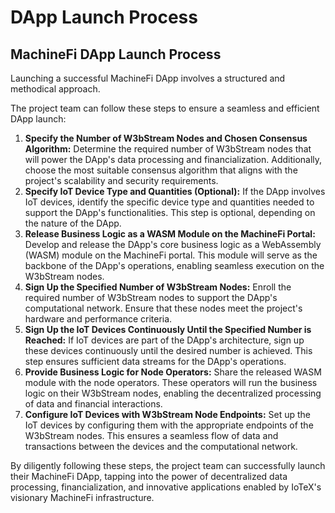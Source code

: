 # DApp Launch Process

## **MachineFi DApp Launch Process**

Launching a successful MachineFi DApp involves a structured and methodical approach.&#x20;

The project team can follow these steps to ensure a seamless and efficient DApp launch:

1. **Specify the Number of W3bStream Nodes and Chosen Consensus Algorithm:** Determine the required number of W3bStream nodes that will power the DApp's data processing and financialization. Additionally, choose the most suitable consensus algorithm that aligns with the project's scalability and security requirements.
2. **Specify IoT Device Type and Quantities (Optional):** If the DApp involves IoT devices, identify the specific device type and quantities needed to support the DApp's functionalities. This step is optional, depending on the nature of the DApp.
3. **Release Business Logic as a WASM Module on the MachineFi Portal:** Develop and release the DApp's core business logic as a WebAssembly (WASM) module on the MachineFi portal. This module will serve as the backbone of the DApp's operations, enabling seamless execution on the W3bStream nodes.
4. **Sign Up the Specified Number of W3bStream Nodes:** Enroll the required number of W3bStream nodes to support the DApp's computational network. Ensure that these nodes meet the project's hardware and performance criteria.
5. **Sign Up the IoT Devices Continuously Until the Specified Number is Reached:** If IoT devices are part of the DApp's architecture, sign up these devices continuously until the desired number is achieved. This step ensures sufficient data streams for the DApp's operations.
6. **Provide Business Logic for Node Operators:** Share the released WASM module with the node operators. These operators will run the business logic on their W3bStream nodes, enabling the decentralized processing of data and financial interactions.
7. **Configure IoT Devices with W3bStream Node Endpoints:** Set up the IoT devices by configuring them with the appropriate endpoints of the W3bStream nodes. This ensures a seamless flow of data and transactions between the devices and the computational network.

By diligently following these steps, the project team can successfully launch their MachineFi DApp, tapping into the power of decentralized data processing, financialization, and innovative applications enabled by IoTeX's visionary MachineFi infrastructure.

